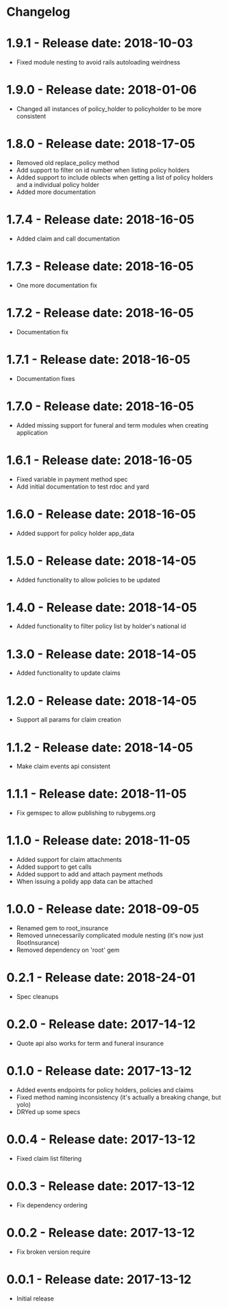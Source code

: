 # Changelog

# 1.9.1 - Release date: 2018-10-03
* Fixed module nesting to avoid rails autoloading weirdness


# 1.9.0 - Release date: 2018-01-06
* Changed all instances of policy_holder to policyholder to be more consistent


# 1.8.0 - Release date: 2018-17-05
* Removed old replace_policy method
* Add support to filter on id number when listing policy holders
* Added support to include oblects when getting a list of policy holders and a individual policy holder
* Added more documentation


# 1.7.4 - Release date: 2018-16-05
* Added claim and call documentation


# 1.7.3 - Release date: 2018-16-05
* One more documentation fix


# 1.7.2 - Release date: 2018-16-05
* Documentation fix


# 1.7.1 - Release date: 2018-16-05
* Documentation fixes


# 1.7.0 - Release date: 2018-16-05
* Added missing support for funeral and term modules when creating application


# 1.6.1 - Release date: 2018-16-05
* Fixed variable in payment method spec
* Add initial documentation to test rdoc and yard


# 1.6.0 - Release date: 2018-16-05
* Added support for policy holder app_data


# 1.5.0 - Release date: 2018-14-05
* Added functionality to allow policies to be updated


# 1.4.0 - Release date: 2018-14-05
* Added functionality to filter policy list by holder's national id


# 1.3.0 - Release date: 2018-14-05
* Added functionality to update claims


# 1.2.0 - Release date: 2018-14-05
* Support all params for claim creation


# 1.1.2 - Release date: 2018-14-05
* Make claim events api consistent


# 1.1.1 - Release date: 2018-11-05
* Fix gemspec to allow publishing to rubygems.org


# 1.1.0 - Release date: 2018-11-05
* Added support for claim attachments
* Added support to get calls
* Added support to add and attach payment methods
* When issuing a polidy app data can be attached


# 1.0.0 - Release date: 2018-09-05
* Renamed gem to root_insurance
* Removed unnecessarily complicated module nesting (it's now just RootInsurance)
* Removed dependency on 'root' gem


# 0.2.1 - Release date: 2018-24-01
* Spec cleanups


# 0.2.0 - Release date: 2017-14-12
* Quote api also works for term and funeral insurance


# 0.1.0 - Release date: 2017-13-12
* Added events endpoints for policy holders, policies and claims
* Fixed method naming inconsistency (it's actually a breaking change, but yolo)
* DRYed up some specs


# 0.0.4 - Release date: 2017-13-12
* Fixed claim list filtering


# 0.0.3 - Release date: 2017-13-12
* Fix dependency ordering


# 0.0.2 - Release date: 2017-13-12
* Fix broken version require


# 0.0.1 - Release date: 2017-13-12
* Initial release

